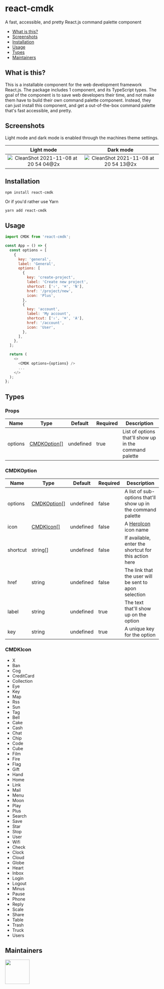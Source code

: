 # react-cmdk

A fast, accessible, and pretty React.js command palette component

- [What is this?](#what-is-this)
- [Screenshots](#screenshots)
- [Installation](#installation)
- [Usage](#usage)
- [Types](#types)
- [Maintainers](#maintainers)

## What is this?

This is a installable component for the web development framework React.js. The
package includes 1 component, and its TypeScript types. The goal of the
component is to save web developers their time, and not make them have to build
their own command palette component. Instead, they can just install this
component, and get a out-of-the-box command palette that's fast accessible, and
pretty.

## Screenshots

Light mode and dark mode is enabled through the machines theme settings.

|                                                                  Light mode                                                                   |                                                                   Dark mode                                                                   |
| :-------------------------------------------------------------------------------------------------------------------------------------------: | :-------------------------------------------------------------------------------------------------------------------------------------------: |
| ![CleanShot 2021-11-08 at 20 54 04@2x](https://user-images.githubusercontent.com/19674362/140808835-be7e491e-7af0-4fcc-b2ef-22404d783c04.png) | ![CleanShot 2021-11-08 at 20 54 13@2x](https://user-images.githubusercontent.com/19674362/140808862-07afa4e8-9629-42ba-9d63-5ed3a3914a96.png) |

## Installation

```
npm install react-cmdk
```

Or if you'd rather use Yarn

```
yarn add react-cmdk
```

## Usage

```javascript
import CMDK from 'react-cmdk';

const App = () => {
  const options = [
    {
      key: 'general',
      label: 'General',
      options: [
        {
          key: 'create-project',
          label: 'Create new project',
          shortcut: ['⇧', '⌘', 'N'],
          href: '/project/new',
          icon: 'Plus',
        },
        {
          key: 'account',
          label: 'My account',
          shortcut: ['⇧', '⌘', 'A'],
          href: '/account',
          icon: 'User',
        },
      ],
    },
  ];

  return (
    <>
      <CMDK options={options} />
      ...
    </>
  );
};
```

## Types

### Props

| Name    | Type                        | Default   | Required | Description                                            |
| ------- | --------------------------- | --------- | -------- | ------------------------------------------------------ |
| options | [CMDKOption[]](#cmdkoption) | undefined | true     | List of options that'll show up in the command palette |

### CMDKOption

| Name     | Type                        | Default   | Required | Description                                                  |
| -------- | --------------------------- | --------- | -------- | ------------------------------------------------------------ |
| options  | [CMDKOption[]](#cmdkoption) | undefined | false    | A list of sub-options that'll show up in the command palette |
| icon     | [CMDKIcon[]](#cmdkicon)     | undefined | false    | A [HeroIcon](https://heroicons.com) icon name                |
| shortcut | string[]                    | undefined | false    | If available, enter the shortcut for this action here        |
| href     | string                      | undefined | false    | The link that the user will be sent to apon selection        |
| label    | string                      | undefined | true     | The text that'll show up on the option                       |
| key      | string                      | undefined | true     | A unique key for the option                                  |

### CMDKIcon

- X
- Ban
- Cog
- CreditCard
- Collection
- Eye
- Key
- Map
- Rss
- Sun
- Tag
- Bell
- Cake
- Cash
- Chat
- Chip
- Code
- Cube
- Film
- Fire
- Flag
- Gift
- Hand
- Home
- Link
- Mail
- Menu
- Moon
- Play
- Plus
- Search
- Save
- Star
- Stop
- User
- Wifi
- Check
- Clock
- Cloud
- Globe
- Heart
- Inbox
- Login
- Logout
- Minus
- Pause
- Phone
- Reply
- Scale
- Share
- Table
- Trash
- Truck
- Users

## Maintainers

<a href="https://github.com/albingroen"> 
  <img src="https://avatars.githubusercontent.com/u/19674362?v=4" width="80" height="80" />
</a>
